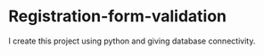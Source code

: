 # Registration-form-validation
I create this project using python and giving database connectivity.
